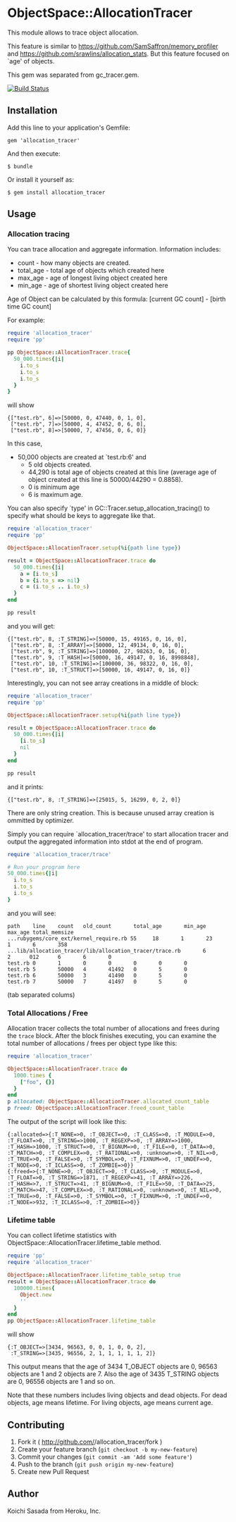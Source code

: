 # ObjectSpace::AllocationTracer

This module allows to trace object allocation.

This feature is similar to https://github.com/SamSaffron/memory_profiler 
and https://github.com/srawlins/allocation_stats. But this feature 
focused on `age' of objects.

This gem was separated from gc_tracer.gem.

[![Build Status](https://travis-ci.org/ko1/allocation_tracer.svg?branch=master)](https://travis-ci.org/ko1/allocation_tracer)

## Installation

Add this line to your application's Gemfile:

    gem 'allocation_tracer'

And then execute:

    $ bundle

Or install it yourself as:

    $ gem install allocation_tracer

## Usage

### Allocation tracing

You can trace allocation and aggregate information. Information includes:

* count - how many objects are created.
* total_age - total age of objects which created here
* max_age - age of longest living object created here
* min_age - age of shortest living object created here

Age of Object can be calculated by this formula: [current GC count] - [birth time GC count]

For example:

```ruby
require 'allocation_tracer'
require 'pp'

pp ObjectSpace::AllocationTracer.trace{
  50_000.times{|i|
    i.to_s
    i.to_s
    i.to_s
  }
}
```

will show

```
{["test.rb", 6]=>[50000, 0, 47440, 0, 1, 0],
 ["test.rb", 7]=>[50000, 4, 47452, 0, 6, 0],
 ["test.rb", 8]=>[50000, 7, 47456, 0, 6, 0]}
```

In this case, 
* 50,000 objects are created at `test.rb:6' and
  * 5 old objects created.
  * 44,290 is total age of objects created at this line (average age of object created at this line is 50000/44290 = 0.8858).
  * 0 is minimum age
  * 6 is maximum age.

You can also specify `type' in GC::Tracer.setup_allocation_tracing() to 
specify what should be keys to aggregate like that.

```ruby
require 'allocation_tracer'
require 'pp'

ObjectSpace::AllocationTracer.setup(%i{path line type})

result = ObjectSpace::AllocationTracer.trace do
  50_000.times{|i|
    a = [i.to_s]
    b = {i.to_s => nil}
    c = (i.to_s .. i.to_s)
  }
end

pp result
```

and you will get:

```
{["test.rb", 8, :T_STRING]=>[50000, 15, 49165, 0, 16, 0],
 ["test.rb", 8, :T_ARRAY]=>[50000, 12, 49134, 0, 16, 0],
 ["test.rb", 9, :T_STRING]=>[100000, 27, 98263, 0, 16, 0],
 ["test.rb", 9, :T_HASH]=>[50000, 16, 49147, 0, 16, 8998848],
 ["test.rb", 10, :T_STRING]=>[100000, 36, 98322, 0, 16, 0],
 ["test.rb", 10, :T_STRUCT]=>[50000, 16, 49147, 0, 16, 0]}
```

Interestingly, you can not see array creations in a middle of block:

```ruby
require 'allocation_tracer'
require 'pp'

ObjectSpace::AllocationTracer.setup(%i{path line type})

result = ObjectSpace::AllocationTracer.trace do
  50_000.times{|i|
    [i.to_s]
    nil
  }
end

pp result
```

and it prints:

```
{["test.rb", 8, :T_STRING]=>[25015, 5, 16299, 0, 2, 0]}
```

There are only string creation. This is because unused array creation is 
ommitted by optimizer.

Simply you can require `allocation_tracer/trace' to start allocation 
tracer and output the aggregated information into stdot at the end of 
program.

```ruby
require 'allocation_tracer/trace'

# Run your program here
50_000.times{|i|
  i.to_s
  i.to_s
  i.to_s
}
```

and you will see:

```
path    line    count   old_count       total_age       min_age max_age total_memsize
...rubygems/core_ext/kernel_require.rb 55     18       1       23      1       6       358
...lib/allocation_tracer/lib/allocation_tracer/trace.rb       6       2      012      6       6       0
test.rb 0       1       0       0       0       0       0
test.rb 5       50000   4       41492   0       5       0
test.rb 6       50000   3       41490   0       5       0
test.rb 7       50000   7       41497   0       5       0
```

(tab separated colums)

### Total Allocations / Free

Allocation tracer collects the total number of allocations and frees during the
`trace` block.  After the block finishes executing, you can examine the total
number of allocations / frees per object type like this:

```ruby
require 'allocation_tracer'

ObjectSpace::AllocationTracer.trace do
  1000.times {
    ["foo", {}]
  }
end
p allocated: ObjectSpace::AllocationTracer.allocated_count_table
p freed: ObjectSpace::AllocationTracer.freed_count_table
```

The output of the script will look like this:

```
{:allocated=>{:T_NONE=>0, :T_OBJECT=>0, :T_CLASS=>0, :T_MODULE=>0, :T_FLOAT=>0, :T_STRING=>1000, :T_REGEXP=>0, :T_ARRAY=>1000, :T_HASH=>1000, :T_STRUCT=>0, :T_BIGNUM=>0, :T_FILE=>0, :T_DATA=>0, :T_MATCH=>0, :T_COMPLEX=>0, :T_RATIONAL=>0, :unknown=>0, :T_NIL=>0, :T_TRUE=>0, :T_FALSE=>0, :T_SYMBOL=>0, :T_FIXNUM=>0, :T_UNDEF=>0, :T_NODE=>0, :T_ICLASS=>0, :T_ZOMBIE=>0}}
{:freed=>{:T_NONE=>0, :T_OBJECT=>0, :T_CLASS=>0, :T_MODULE=>0, :T_FLOAT=>0, :T_STRING=>1871, :T_REGEXP=>41, :T_ARRAY=>226, :T_HASH=>7, :T_STRUCT=>41, :T_BIGNUM=>0, :T_FILE=>50, :T_DATA=>25, :T_MATCH=>47, :T_COMPLEX=>0, :T_RATIONAL=>0, :unknown=>0, :T_NIL=>0, :T_TRUE=>0, :T_FALSE=>0, :T_SYMBOL=>0, :T_FIXNUM=>0, :T_UNDEF=>0, :T_NODE=>932, :T_ICLASS=>0, :T_ZOMBIE=>0}}
```

### Lifetime table

You can collect lifetime statistics with 
ObjectSpace::AllocationTracer.lifetime_table method.

```ruby
require 'pp'
require 'allocation_tracer'

ObjectSpace::AllocationTracer.lifetime_table_setup true
result = ObjectSpace::AllocationTracer.trace do
  100000.times{
    Object.new
    ''
  }
end
pp ObjectSpace::AllocationTracer.lifetime_table
```

will show

```
{:T_OBJECT=>[3434, 96563, 0, 0, 1, 0, 0, 2],
 :T_STRING=>[3435, 96556, 2, 1, 1, 1, 1, 1, 2]}
```

This output means that the age of 3434 T_OBJECT objects are 0, 96563 
objects are 1 and 2 objects are 7. Also the age of 3435 T_STRING 
objects are 0, 96556 objects are 1 and so on.

Note that these numbers includes living objects and dead objects.  For 
dead objects, age means lifetime. For living objects, age means 
current age.

## Contributing

1. Fork it ( http://github.com/<my-github-username>/allocation_tracer/fork )
2. Create your feature branch (`git checkout -b my-new-feature`)
3. Commit your changes (`git commit -am 'Add some feature'`)
4. Push to the branch (`git push origin my-new-feature`)
5. Create new Pull Request

## Author

Koichi Sasada from Heroku, Inc.

